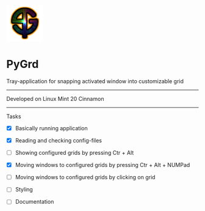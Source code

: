 ![Alt text](PyGrd_96.png?raw=true "Title")
# PyGrd
Tray-application for snapping activated window into customizable grid
***
Developed on Linux Mint 20 Cinnamon
***
Tasks
- [x] Basically running application
- [x] Reading and checking config-files
- [ ] Showing configured grids by pressing Ctr + Alt
- [x] Moving windows to configured grids by pressing Ctr + Alt + NUMPad
- [ ] Moving windows to configured grids by clicking on grid

- [ ] Styling
- [ ] Documentation
